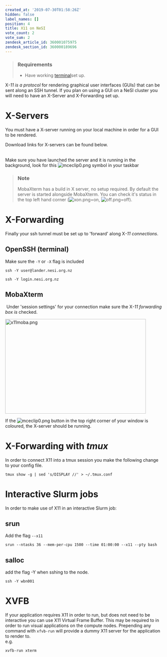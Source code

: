 ```yaml
---
created_at: '2019-07-30T01:58:26Z'
hidden: false
label_names: []
position: 4
title: X11 on NeSI
vote_count: 2
vote_sum: 2
zendesk_article_id: 360001075975
zendesk_section_id: 360000189696
---
```


> ### Requirements
>
> -   Have working
>     [terminal](https://support.nesi.org.nz/hc/en-gb/sections/360000189696)set
>     up.

X<dfn class="dictionary-of-numbers">-11 is a protocol </dfn>for
rendering graphical user interfaces (GUIs) that can be sent along an SSH
tunnel. If you plan on using a GUI on a NeSI cluster you will need to
have an X-Server and X-Forwarding set up.

# X-Servers

You must have a X-server running on your local machine in order for a
GUI to be rendered.

Download links for X-servers can be found below.

<table>
<tbody>
<tr class="odd">
</tr>
<tr class="even">
</tr>
<tr class="odd">
</tr>
</tbody>
</table>

Make sure you have launched the server and it is running in the
background, look for
this ![mceclip0.png](mkdocs_repo/includes/images/mceclip0.png) symbol in
your taskbar 

> ### Note
>
> MobaXterm has a build in X server, no setup required. By default the
> server is started alongside MobaXterm. You can check it's status in
> the top left hand corner
> (![xon.png](mkdocs_repo/includes/images/xon.png)=on, ![off.png](mkdocs_repo/includes/images/off.png)=off). 

# X-Forwarding

Finally your ssh tunnel must be set up to 'forward' along
X<dfn class="dictionary-of-numbers">-11 connections</dfn>. 

## OpenSSH (terminal)

Make sure the `-Y` or `-X` flag is included

    ssh -Y user@lander.nesi.org.nz

    ssh -Y login.nesi.org.nz

## MobaXterm

 Under 'session settings' for your connection make sure the
X<dfn class="dictionary-of-numbers">-11 forwarding box is </dfn>checked.

<img src="mkdocs_repo/includes/images/x11moba.png" alt="x11moba.png" width="451" height="303" />

If the ![mceclip0.png](mkdocs_repo/includes/images/mceclip0.png) button
in the top right corner of your window is coloured, the X-server should
be running.

# X-Forwarding with *tmux*

In order to connect X11 into a tmux session you make the following
change to your config file.

    tmux show -g | sed 's/DISPLAY //' > ~/.tmux.conf

# Interactive Slurm jobs

In order to make use of X11 in an interactive Slurm job:

## srun

Add the flag `--x11`

    srun --ntasks 36 --mem-per-cpu 1500 --time 01:00:00 --x11 --pty bash

## salloc

add the flag -Y when sshing to the node.

    ssh -Y wbn001

# XVFB

If your application requires X11 in order to run, but does not need to
be interactive you can use X11 Virtual Frame Buffer. This may be
required to in order to run visual applications on the compute nodes.
Prepending any command with `xfvb-run` will provide a dummy X11 server
for the application to render to.  
e.g.

    xvfb-run xterm
